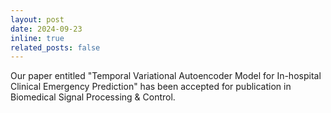 ```yaml
---
layout: post
date: 2024-09-23 
inline: true
related_posts: false
---
```


Our paper entitled "Temporal Variational Autoencoder Model for In-hospital Clinical Emergency Prediction" has been accepted for publication in Biomedical Signal Processing & Control.
